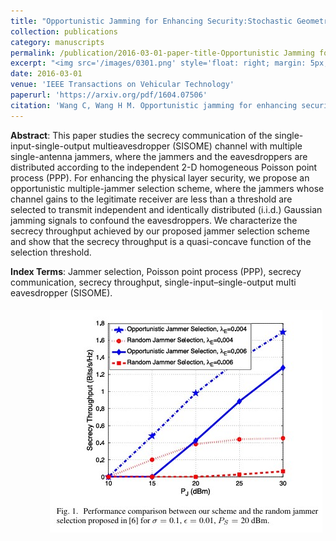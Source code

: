 ```yaml
---
title: "Opportunistic Jamming for Enhancing Security:Stochastic Geometry Modeling and Analysis"
collection: publications
category: manuscripts
permalink: /publication/2016-03-01-paper-title-Opportunistic Jamming for Enhancing Security:Stochastic Geometry Modeling and Analysis
excerpt: "<img src='/images/0301.png' style='float: right; margin: 5px;'>We proposes an opportunistic jammer selection scheme for enhancing security in a single-input–single-output multieavesdropper (SISOME) channel using stochastic geometry modeling and analysis. The scheme selects jammers based on their channel gains to the legitimate receiver, allowing them to transmit independent Gaussian jamming signals to confuse eavesdroppers. The authors derive the secrecy throughput and prove it is a quasi-concave function of the selection threshold, enabling efficient optimization. Simulation results demonstrate significant improvements in secrecy performance compared to random jammer selection schemes."
date: 2016-03-01
venue: 'IEEE Transactions on Vehicular Technology'
paperurl: 'https://arxiv.org/pdf/1604.07506'
citation: 'Wang C, Wang H M. Opportunistic jamming for enhancing security: Stochastic geometry modeling and analysis[J]. IEEE Transactions on Vehicular Technology, 2016, 65(12): 10213-10217.'
---
```




**Abstract**: This paper studies the secrecy communication of the single-input-single-output multieavesdropper (SISOME) channel with multiple single-antenna jammers, where the jammers and the eavesdroppers are distributed according to the independent 2-D homogeneous Poisson point process (PPP). For enhancing the physical layer security, we propose an opportunistic multiple-jammer selection scheme, where the jammers whose channel gains to the legitimate receiver are less than a threshold are selected to transmit independent and identically distributed (i.i.d.) Gaussian jamming signals to confound the eavesdroppers. We characterize the secrecy throughput achieved by our proposed jammer selection scheme and show that the secrecy throughput is a quasi-concave function of the selection threshold.


**Index Terms**: Jammer selection, Poisson point process (PPP), secrecy communication, secrecy throughput, single-input–single-output multi eavesdropper (SISOME).



<img src='/images/0301.png' style='float: right; margin: 5px;'>
